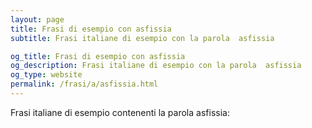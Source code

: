 ```yaml
---
layout: page
title: Frasi di esempio con asfissia 
subtitle: Frasi italiane di esempio con la parola  asfissia

og_title: Frasi di esempio con asfissia 
og_description: Frasi italiane di esempio con la parola  asfissia
og_type: website
permalink: /frasi/a/asfissia.html
---
```


Frasi italiane di esempio contenenti la parola asfissia:


